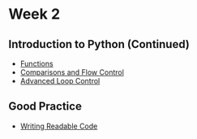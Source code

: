 # Week 2

## Introduction to Python (Continued)
- [Functions](../python_basics/functions.ipynb)
- [Comparisons and Flow Control](../python_basics/comparisons_and_flow_control.ipynb)
- [Advanced Loop Control](../python_basics/advanced_loop_control.ipynb)

## Good Practice
- [Writing Readable Code](../good_pratice/readable.ipynb)
